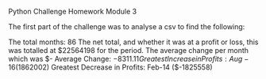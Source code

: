 Python Challenge Homework Module 3

The first part of the challenge was to analyse a csv to find the following:

The total months: 86
The net total, and whether it was at a profit or loss, this was totalled at $22564198 for the period.
The average change per month which was $-
Average Change: $-8311.11
Greatest Increase in Profits: Aug-16 ($1862002)
Greatest Decrease in Profits: Feb-14 ($-1825558)
